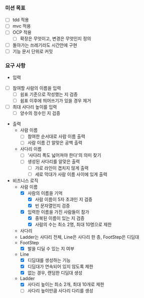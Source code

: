 ### 미션 목표
* [ ] tdd 적용
* [ ] mvc 적용
* [ ] OCP 적용
  * [ ] 확장은 무엇이고, 변경은 무엇인지 정의
* [ ] 돌아가는 쓰레기라도 시간안에 구현
* [ ] 기능 문서 단위로 커밋

### 요구 사항
- 입력
* [ ] 참여할 사람의 이름을 입력
  * [ ] 쉼표 기준으로 작성했는 지 검증
  * [ ] 쉼표 이후에 띄어쓰기가 있을 경우 제거
* [ ] 최대 사다리 높이를 입력
  * [ ] 양수의 정수인 지 검증

- 출력
  - 사람 이름
    * [ ] 참여한 순서대로 사람 이름 출력
    * [ ] 사람 이름 간 알맞은 공백 출력
  - 사다리 이름
    * [ ] '사다리 폭도 넓어져야 한다'의 의미 찾기
    * [ ] 생성된 사다리를 알맞은 출력
      * [ ] 가로 라인이 겹치지 않게 출력
      * [ ] 세로 막대가 사람 이름 사이에 있게 출력

- 비즈니스 로직
  - 사람 이름
    * [x] 사람의 이름을 기억
      * [x] 사람 이름이 5자 초과인 지 검증
      * [x] 빈 문자열인지 검증
    * [x] 입력한 이름을 가진 사람들이 참가
      * [x] 중복된 이름이 있는 지 검증
      * [x] 사람의 수는 최소 2명, 최대 10명으로 제한
  - 사다리
  - Ladder는 사다리 전체, Line은 사다리 한 층, FootStep은 디딤대
  - FootStep
    * [x] 발을 디딜 수 있는 지 여부
  - Line
    * [x] 디딤대를 생성하는 기능
    * [x] 디딤대가 연속되어 있지 않도록 제한
    * [x] 없는 경우, 랜덤한 디딤대 생성
  - Ladder
    * [x] 사다리 높이는 최소 2개, 최대 10개로 제한
    * [ ] 사다리 높이만큼 사다리 다리를 생성
